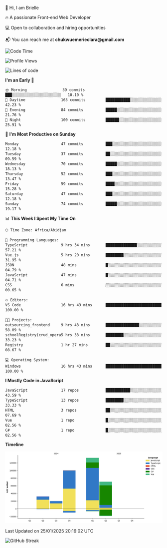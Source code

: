 <div align="left">
  <p>👋 Hi, I am Brielle</p>
  <p>🔥 A passionate Front-end Web Developer</p>
  <p>💻 Open to collaboration and hiring opportunities</p>
  <p>📬 You can reach me at <strong>chukwuemerieclara@gmail.com</strong></p>
</div>


 
 <!--START_SECTION:waka-->
![Code Time](http://img.shields.io/badge/Code%20Time-452%20hrs%2022%20mins-blue)

![Profile Views](http://img.shields.io/badge/Profile%20Views-23-blue)

![Lines of code](https://img.shields.io/badge/From%20Hello%20World%20I%27ve%20Written-278.9%20thousand%20lines%20of%20code-blue)

**I'm an Early 🐤** 

```text
🌞 Morning                39 commits          ███░░░░░░░░░░░░░░░░░░░░░░   10.10 % 
🌆 Daytime                163 commits         ███████████░░░░░░░░░░░░░░   42.23 % 
🌃 Evening                84 commits          █████░░░░░░░░░░░░░░░░░░░░   21.76 % 
🌙 Night                  100 commits         ██████░░░░░░░░░░░░░░░░░░░   25.91 % 
```
📅 **I'm Most Productive on Sunday** 

```text
Monday                   47 commits          ███░░░░░░░░░░░░░░░░░░░░░░   12.18 % 
Tuesday                  37 commits          ██░░░░░░░░░░░░░░░░░░░░░░░   09.59 % 
Wednesday                70 commits          █████░░░░░░░░░░░░░░░░░░░░   18.13 % 
Thursday                 52 commits          ███░░░░░░░░░░░░░░░░░░░░░░   13.47 % 
Friday                   59 commits          ████░░░░░░░░░░░░░░░░░░░░░   15.28 % 
Saturday                 47 commits          ███░░░░░░░░░░░░░░░░░░░░░░   12.18 % 
Sunday                   74 commits          █████░░░░░░░░░░░░░░░░░░░░   19.17 % 
```


📊 **This Week I Spent My Time On** 

```text
🕑︎ Time Zone: Africa/Abidjan

💬 Programming Languages: 
TypeScript               9 hrs 34 mins       ██████████████░░░░░░░░░░░   57.21 % 
Vue.js                   5 hrs 20 mins       ████████░░░░░░░░░░░░░░░░░   31.95 % 
JSON                     48 mins             █░░░░░░░░░░░░░░░░░░░░░░░░   04.79 % 
JavaScript               47 mins             █░░░░░░░░░░░░░░░░░░░░░░░░   04.71 % 
CSS                      6 mins              ░░░░░░░░░░░░░░░░░░░░░░░░░   00.65 % 

🔥 Editors: 
VS Code                  16 hrs 43 mins      █████████████████████████   100.00 % 

🐱‍💻 Projects: 
outsourcing_frontend     9 hrs 43 mins       ███████████████░░░░░░░░░░   58.09 % 
schoolRegistry(crud_opera5 hrs 33 mins       ████████░░░░░░░░░░░░░░░░░   33.23 % 
Registry                 1 hr 27 mins        ██░░░░░░░░░░░░░░░░░░░░░░░   08.67 % 

💻 Operating System: 
Windows                  16 hrs 43 mins      █████████████████████████   100.00 % 
```

**I Mostly Code in JavaScript** 

```text
JavaScript               17 repos            ███████████░░░░░░░░░░░░░░   43.59 % 
TypeScript               13 repos            ████████░░░░░░░░░░░░░░░░░   33.33 % 
HTML                     3 repos             ██░░░░░░░░░░░░░░░░░░░░░░░   07.69 % 
Vue                      1 repo              █░░░░░░░░░░░░░░░░░░░░░░░░   02.56 % 
C#                       1 repo              █░░░░░░░░░░░░░░░░░░░░░░░░   02.56 % 
```



**Timeline**

![Lines of Code chart](https://raw.githubusercontent.com/Brielle28/Brielle28/main/assets/bar_graph.png)


 Last Updated on 25/01/2025 20:16:02 UTC
<!--END_SECTION:waka-->

![GitHub Streak](https://github-readme-streak-stats.herokuapp.com/?user=Brielle28)



